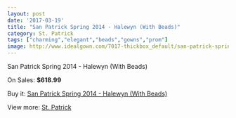 ```yaml
---
layout: post
date: '2017-03-19'
title: "San Patrick Spring 2014 - Halewyn (With Beads)"
category: St. Patrick
tags: ["charming","elegant","beads","gowns","prom"]
image: http://www.idealgown.com/7017-thickbox_default/san-patrick-spring-2014-halewyn-with-beads.jpg
---
```

San Patrick Spring 2014 - Halewyn (With Beads)

On Sales: **$618.99**
<a href="https://www.idealgown.com/en/st-patrick/2992-san-patrick-spring-2014-halewyn-with-beads.html"><amp-img layout="responsive" width="600" height="600" src="//www.idealgown.com/7017-thickbox_default/san-patrick-spring-2014-halewyn-with-beads.jpg" alt="San Patrick Spring 2014 - Halewyn (With Beads) 0" /></a>
<a href="https://www.idealgown.com/en/st-patrick/2992-san-patrick-spring-2014-halewyn-with-beads.html"><amp-img layout="responsive" width="600" height="600" src="//www.idealgown.com/7019-thickbox_default/san-patrick-spring-2014-halewyn-with-beads.jpg" alt="San Patrick Spring 2014 - Halewyn (With Beads) 1" /></a>
<a href="https://www.idealgown.com/en/st-patrick/2992-san-patrick-spring-2014-halewyn-with-beads.html"><amp-img layout="responsive" width="600" height="600" src="//www.idealgown.com/7018-thickbox_default/san-patrick-spring-2014-halewyn-with-beads.jpg" alt="San Patrick Spring 2014 - Halewyn (With Beads) 2" /></a>

Buy it: [San Patrick Spring 2014 - Halewyn (With Beads)](https://www.idealgown.com/en/st-patrick/2992-san-patrick-spring-2014-halewyn-with-beads.html "San Patrick Spring 2014 - Halewyn (With Beads)")

View more: [St. Patrick](https://www.idealgown.com/en/36-st-patrick "St. Patrick")